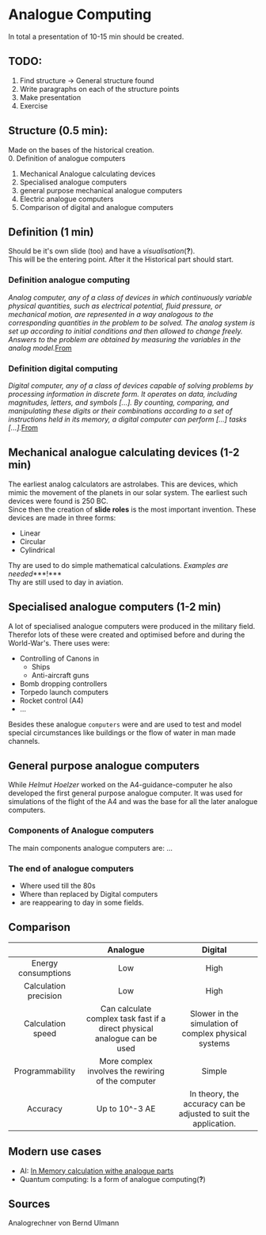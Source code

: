 # Analogue Computing 
In total a presentation of 10-15 min should be created.
## TODO:
1. Find structure   -> General structure found
1. Write paragraphs on each of the structure points 
2. Make presentation
3. Exercise
## Structure (0.5 min):
Made on the bases of the historical creation.  
0. Definition of analogue computers
1. Mechanical Analogue calculating devices
2. Specialised analogue computers
3. general purpose mechanical analogue computers
4. Electric analogue computers
5. Comparison of digital and analogue computers  

## Definition (1 min)
Should be it's own slide (too) and have a *visualisation*(**?**).  
This will be the entering point. After it the Historical part should start.
### Definition analogue computing
*Analog computer, any of a class of devices in which continuously variable physical quantities, such as electrical potential, fluid pressure, or mechanical motion, are represented in a way analogous to the corresponding quantities in the problem to be solved. The analog system is set up according to initial conditions and then allowed to change freely. Answers to the problem are obtained by measuring the variables in the analog model.*[From](https://www.britannica.com/technology/analog-computer)
### Definition digital computing
*Digital computer, any of a class of devices capable of solving problems by processing information in discrete form. It operates on data, including magnitudes, letters, and symbols [...]. By counting, comparing, and manipulating these digits or their combinations according to a set of instructions held in its memory, a digital computer can perform [...] tasks [...].*[From](https://www.britannica.com/technology/digital-computer)

## Mechanical analogue calculating devices (1-2 min)
The earliest analog calculators are astrolabes. This are devices, which mimic the movement of the planets in our solar system. The earliest such devices were found is 250 BC.  
Since then the creation of **slide roles** is the most important invention. These devices are made in three forms:
* Linear
* Circular
* Cylindrical

Thy are used to do simple mathematical calculations. *Examples are needed****!***  
Thy are still used to day in aviation.  

## Specialised analogue computers (1-2 min)
A lot of specialised analogue computers were produced in the military field. Therefor lots of these were created and optimised before and during the World-War's. 
There uses were:
* Controlling of Canons in 
    * Ships
    * Anti-aircraft guns
* Bomb dropping controllers
* Torpedo launch computers
* Rocket control (A4)
* ...

Besides these analogue `computers` were and are used to test and model special circumstances like buildings or the flow of water in man made channels.  
## General purpose analogue computers
While *Helmut Hoelzer* worked on the A4-guidance-computer he also developed the first general purpose analogue computer. 
It was used for simulations of the flight of the A4 and was the base for all the later analogue computers. 

### Components of Analogue computers
The main components analogue computers are:
...  

### The end of analogue computers
* Where used till the 80s
* Where than replaced by Digital computers
* are reappearing to day in some fields.

## Comparison 
|                       |Analogue                                                                   |Digital                                                            |
|:---------------------:|:-------------------------------------------------------------------------:|:-----------------------------------------------------------------:|
|Energy consumptions    |Low                                                                        |High                                                               |
|Calculation precision  |Low                                                                        |High                                                               |
|Calculation speed      |Can calculate complex task fast if a direct physical analogue can be used  |Slower in the simulation of complex physical systems               |
|Programmability        |More complex involves the rewiring of the computer                         |Simple                                                             |
|Accuracy               |Up to 10^-3 AE                                                             |In theory, the accuracy can be adjusted to suit the application.   |

## Modern use cases
* AI: [In Memory calculation withe analogue parts](https://www.wired.com/story/unbelievable-zombie-comeback-analog-computing/)
* Quantum computing: Is a form of analogue computing(**?**)



## Sources
Analogrechner von Bernd Ulmann
